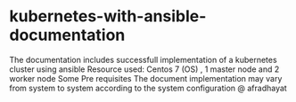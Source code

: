 # kubernetes-with-ansible-documentation
The documentation includes successfull implementation of a kubernetes cluster using ansible
Resource used: Centos 7 (OS) , 1 master node and 2 worker node 
Some Pre requisites 
The document implementation may vary from system to system according to the system configuration
@ afradhayat 
